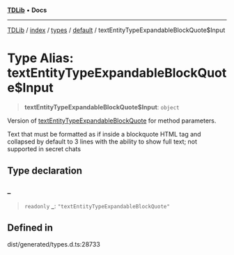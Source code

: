 [**TDLib**](../../../../../../README.md) • **Docs**

***

[TDLib](../../../../../../modules.md) / [index](../../../../../README.md) / [types](../../../README.md) / [default](../README.md) / textEntityTypeExpandableBlockQuote$Input

# Type Alias: textEntityTypeExpandableBlockQuote$Input

> **textEntityTypeExpandableBlockQuote$Input**: `object`

Version of [textEntityTypeExpandableBlockQuote](textEntityTypeExpandableBlockQuote.md) for method parameters.

Text that must be formatted as if inside a blockquote HTML tag and collapsed by default to 3 lines with the ability to show full text; not supported in secret chats

## Type declaration

### \_

> `readonly` **\_**: `"textEntityTypeExpandableBlockQuote"`

## Defined in

dist/generated/types.d.ts:28733
